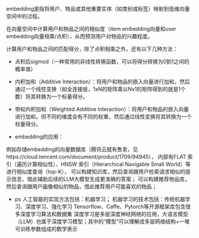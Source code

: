embedding是指将用户、物品或其他重要实体（如类别或标签）映射到低维向量空间中的过程。

在向量空间中计算用户和物品之间的相似度（item embedding向量和user embedding向量相乘/点积），从而预测用户对物品的兴趣程度。

计算用户和物品之间的匹配得分，除了点积相乘之外，还有以下几种方法：
- 点积后sigmod（一种常用的非线性转换函数，可以将得分转换为0到1之间的概率值）
- 内积加和（Additive Interaction）：将用户和物品的嵌入向量进行加和，然后通过一个线性变换（如全连接层，1xN的矩阵乘以Nx1的矩阵得到的就是1个数）将其转换为一个标量得分。
- 带权内积加和（Weighted Additive Interaction）：将用户和物品的嵌入向量进行加和，但不同的维度会有不同的权重，然后通过线性变换将其转换为一个标量得分。



- embedding的应用：

例如存储embedding的向量数据库（腾讯云就有售卖，见https://cloud.tencent.com/document/product/1709/94945），
内部有FLAT 索引（遍历计算相似性）、HNSW 索引（Hierarchical Navigable Small World）等进行相似度查询（top-K），
可以构建知识库，然后查询跟用户检索请求相似的提示信息，借此辅助后续的LLM大模型生成更准确的答案；
可以构建推荐物品库，然后查询跟用户画像相似的物品，借此推荐用户可能喜欢的物品；


- ps
人工智能的实现方法包括：机器学习；
机器学习的技术包括：传统机器学习、深度学习、强化学习
Tensorflow、Caffe、Pytorch等开源框架库包含很多深度学习算法和数据集
深度学习是多层深度神经网络的应用，大语言模型（LLM）也属于深度学习模型；其中的“模型”可以理解成多层网络结构+一堆可训练参数组成的数学表示
